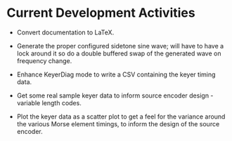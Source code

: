 # Current Development Activities

* Convert documentation to LaTeX.

* Generate the proper configured sidetone sine wave; will have to have a lock around 
it so do a double buffered swap of the generated wave on frequency change.

* Enhance KeyerDiag mode to write a CSV containing the keyer timing data.

* Get some real sample keyer data to inform source encoder design - variable length
codes.

* Plot the keyer data as a scatter plot to get a feel for the variance around the 
various Morse element timings, to inform the design of the source encoder.
